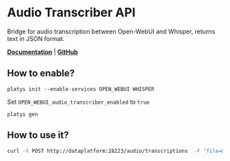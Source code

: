 # Audio Transcriber API

Bridge for audio transcription between Open-WebUI and Whisper, returns text in JSON format. 

**[Documentation](https://github.com/didevlab/audio-transcriber-whisper-api)** | **[GitHub](https://github.com/didevlab/audio-transcriber-whisper-api)**

## How to enable?

```
platys init --enable-services OPEN_WEBUI WHISPER
```

Set `OPEN_WEBUI_audio_transcriber_enabled` to `true`

```
platys gen
```

## How to use it?

```bash
curl -X POST http://dataplatform:28223/audio/transcriptions  -F "file=@path/to/your_audio_file.wav"      -F "model=base"
```


